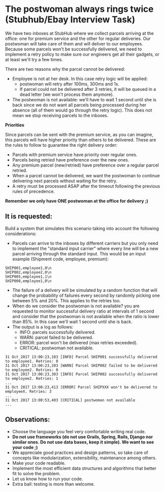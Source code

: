 # The postwoman always rings twice (Stubhub/Ebay Interview Task)

We have two inboxes at StubHub where we collect parcels arriving at the office: one for premium service and the other for regular deliveries.
Our postwoman will take care of them and will deliver to our employees.
Because some parcels won't be successfully delivered, we need to implement a retry policy to make sure 
our engineers get all their gadgets, or at least we'll try a few times.

There are two reasons why the parcel cannot be delivered:

* Employee is not at her desk. In this case retry logic will be applied:
    * postwoman will retry after 100ms, 300ms and 1s.
    * If parcel could not be delivered after 3 retries, it will be queued in a dead letter (we won't process them anymore).
* The postwoman is not available: we'll have to wait 1 second until she is back since we do not want all parcels being processed 
during her absence (all of them would go through the retry logic).
This does not mean we stop receiving parcels to the inboxes.

**Priorities**

Since parcels can be sent with the premium service, as you can imagine, this parcels will have higher priority than others to be delivered.
These are the rules to follow to guarantee the right delivery order:

* Parcels with premium service have priority over regular ones.
* Parcels being retried have preference over the new ones.
* Any premium parcel (new/retried) have preference over a regular parcel retried.
* When a parcel cannot be delivered, we want the postwoman to continue delivering next parcels without waiting for the retry.
* A retry must be processed ASAP after the timeout following the previous rules of precedence.

**Remember we only have ONE postwoman at the office for delivery ;)**

## It is requested:

Build a system that simulates this scenario taking into account the following considerations:

* Parcels can arrive to the inboxes by different carriers but you only need to implement the "standard input carrier" where
every line will be a new parcel arriving through the standard input. This would be an input example (Shipment code, employee, premium):
```
SHIP001,employee1,0\n
SHIP002,employee2,0\n
SHIP005,employee1,1\n
SHIP008,employee1,0\n
```
* The failure of a delivery will be simulated by a random function that will change the probability of failures every second by randomly
picking one between 5% and 20%. This applies to the retries too.
* When do we consider the postwoman is not available? you are requested to monitor successful delivery ratio at intervals
of 1 second and consider that the postwoman is not available when the ratio is lower than 85%. In this case we'll wait 1 second
until she is back.
* The output is a log as follows:
    * INFO: parcels successfully delivered.
    * WARN: parcel failed to be delivered.
    * ERROR: parcel won't be delivered (max retries exceeded).
    * CRITICAL: postwoman not available.
```
31 Oct 2017 13:00:23,103 [INFO] Parcel SHIP001 successfully delivered to employee1. Retries: 0
31 Oct 2017 13:00:23,203 [WARN] Parcel SHIP002 failed to be delivered to employee2. Retries: 0
31 Oct 2017 13:00:23,303 [INFO] Parcel SHIP002 successfully delivered to employee2. Retries: 1
...
31 Oct 2017 13:00:23,413 [ERROR] Parcel SHIPXXX won't be delivered to employeeX. Retries: 3
...
31 Oct 2017 13:00:53,403 [CRITICAL] postwoman not available
...
```


## Observations:

* Choose the language you feel very comfortable writing real code.
* **Do not use frameworks (do not use Grails, Spring, Rails, Django nor similar ones. Do not use data bases, keep it simple). We want to see your code ;)**
* We appreciate good practices and design patterns, so take care of concepts like modularization, extensibility, maintenance among others.
* Make your code readable.
* Implement the most efficient data structures and algorithms that better fit to solve the problem.
* Let us know how to run your code.
* Extra ball: testing is more than welcome.